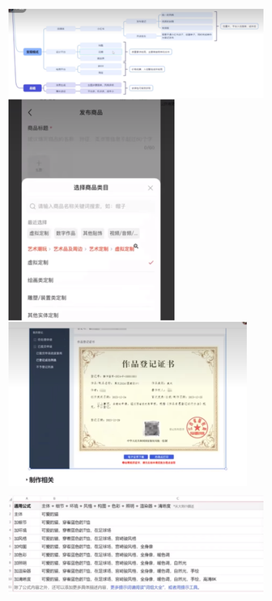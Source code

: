 ![](../photo/Pasted%20image%2020250110170819.png)
![](../photo/Pasted%20image%2020250110171517.png)
![](../photo/Pasted%20image%2020250110171925.png)

![](../photo/Pasted%20image%2020250110185643.png)
